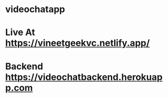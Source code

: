 # videochatapp


# Live At https://vineetgeekvc.netlify.app/


# Backend https://videochatbackend.herokuapp.com
